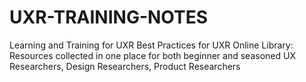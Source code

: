 # UXR-TRAINING-NOTES
Learning and Training for UXR
Best Practices for UXR 
Online Library: Resources collected in one place for both beginner and seasoned UX Researchers, Design Researchers, Product Researchers
